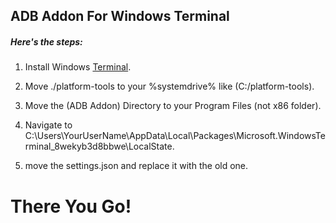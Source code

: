 ## ADB Addon For Windows Terminal

##### Here's the steps:

1. Install Windows [Terminal](https://apps.microsoft.com/detail/9n0dx20hk701?amp%3Bgl=US&hl=en-us&gl=SA).

2. Move ./platform-tools to your %systemdrive% like (C:/platform-tools).

3. Move the (ADB Addon) Directory to your Program Files (not x86 folder).

4. Navigate to C:\Users\YourUserName\AppData\Local\Packages\Microsoft.WindowsTerminal_8wekyb3d8bbwe\LocalState.

5. move the settings.json and replace it with the old one.
# There You Go!